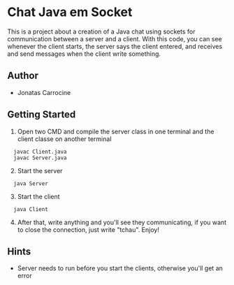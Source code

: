 # Chat Java em Socket

This is a project about a creation of a Java chat using sockets for communication between a server and a client.
With this code, you can see whenever the client starts, the server says the client entered, and receives and send messages when the client write something.

## Author

 - Jonatas Carrocine

## Getting Started

1. Open two CMD and compile the server class in one terminal and the client classe on another terminal
```
  javac Client.java
  javac Server.java
```

2. Start the server
```
  java Server
```

3. Start the client
```
  java Client
```
4. After that, write anything and you'll see they communicating, if you want to close the connection, just write "tchau". Enjoy!

## Hints

- Server needs to run before you start the clients, otherwise you'll get an error 
